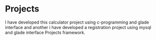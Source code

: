 # Projects
 I have developed this calculator project using c-programming and glade interface and another i have developed a registration project using mysql and glade interface Projects framework.
